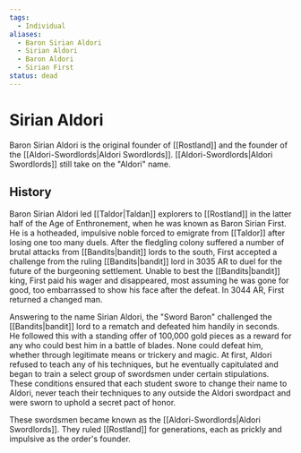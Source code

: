 ```yaml
---
tags:
  - Individual
aliases:
  - Baron Sirian Aldori
  - Sirian Aldori
  - Baron Aldori
  - Sirian First
status: dead
---
```

# Sirian Aldori
Baron Sirian Aldori is the original founder of [[Rostland]] and the founder of the [[Aldori-Swordlords|Aldori Swordlords]]. [[Aldori-Swordlords|Aldori Swordlords]] still take on the "Aldori" name.

## History
Baron Sirian Aldori led [[Taldor|Taldan]] explorers to [[Rostland]] in the latter half of the Age of Enthronement, when he was known as Baron Sirian First. He is a hotheaded, impulsive noble forced to emigrate from [[Taldor]] after losing one too many duels. After the fledgling colony suffered a number of brutal attacks from [[Bandits|bandit]] lords to the south, First accepted a challenge from the ruling [[Bandits|bandit]] lord in 3035 AR to duel for the future of the burgeoning settlement. Unable to best the [[Bandits|bandit]] king, First paid his wager and disappeared, most assuming he was gone for good, too embarrassed to show his face after the defeat. In 3044 AR, First returned a changed man.

Answering to the name Sirian Aldori, the "Sword Baron" challenged the [[Bandits|bandit]] lord to a rematch and defeated him handily in seconds. He followed this with a standing offer of 100,000 gold pieces as a reward for any who could best him in a battle of blades. None could defeat him, whether through legitimate means or trickery and magic. At first, Aldori refused to teach any of his techniques, but he eventually capitulated and began to train a select group of swordsmen under certain stipulations. These conditions ensured that each student swore to change their name to Aldori, never teach their techniques to any outside the Aldori swordpact and were sworn to uphold a secret pact of honor.

These swordsmen became known as the [[Aldori-Swordlords|Aldori Swordlords]]. They ruled [[Rostland]] for generations, each as prickly and impulsive as the order's founder.